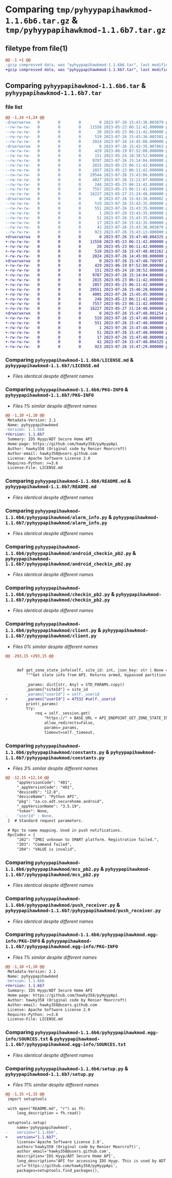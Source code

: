 # Comparing `tmp/pyhyypapihawkmod-1.1.6b6.tar.gz` & `tmp/pyhyypapihawkmod-1.1.6b7.tar.gz`

## filetype from file(1)

```diff
@@ -1 +1 @@
-gzip compressed data, was "pyhyypapihawkmod-1.1.6b6.tar", last modified: Wed Jul 26 15:43:36 2023, max compression
+gzip compressed data, was "pyhyypapihawkmod-1.1.6b7.tar", last modified: Wed Jul 26 15:47:48 2023, max compression
```

## Comparing `pyhyypapihawkmod-1.1.6b6.tar` & `pyhyypapihawkmod-1.1.6b7.tar`

### file list

```diff
@@ -1,24 +1,24 @@
-drwxrwxrwx   0        0        0        0 2023-07-26 15:43:36.003079 pyhyypapihawkmod-1.1.6b6/
--rw-rw-rw-   0        0        0    11558 2023-05-23 06:11:42.000000 pyhyypapihawkmod-1.1.6b6/LICENSE.md
--rw-rw-rw-   0        0        0       20 2023-05-23 06:11:42.000000 pyhyypapihawkmod-1.1.6b6/MANIFEST.in
--rw-rw-rw-   0        0        0      519 2023-07-26 15:43:36.002581 pyhyypapihawkmod-1.1.6b6/PKG-INFO
--rw-rw-rw-   0        0        0     2024 2023-07-26 14:45:08.000000 pyhyypapihawkmod-1.1.6b6/README.md
-drwxrwxrwx   0        0        0        0 2023-07-26 15:43:35.987863 pyhyypapihawkmod-1.1.6b6/pyhyypapihawkmod/
--rw-rw-rw-   0        0        0      429 2023-06-19 07:52:00.000000 pyhyypapihawkmod-1.1.6b6/pyhyypapihawkmod/__init__.py
--rw-rw-rw-   0        0        0      151 2023-05-24 18:38:52.000000 pyhyypapihawkmod-1.1.6b6/pyhyypapihawkmod/__main__.py
--rw-rw-rw-   0        0        0     9787 2023-07-26 15:14:04.000000 pyhyypapihawkmod-1.1.6b6/pyhyypapihawkmod/alarm_info.py
--rw-rw-rw-   0        0        0     2815 2023-05-23 06:11:42.000000 pyhyypapihawkmod-1.1.6b6/pyhyypapihawkmod/android_checkin_pb2.py
--rw-rw-rw-   0        0        0     2857 2023-05-23 06:11:42.000000 pyhyypapihawkmod-1.1.6b6/pyhyypapihawkmod/checkin_pb2.py
--rw-rw-rw-   0        0        0    29544 2023-07-26 15:43:06.000000 pyhyypapihawkmod-1.1.6b6/pyhyypapihawkmod/client.py
--rw-rw-rw-   0        0        0     4027 2023-07-26 15:22:07.000000 pyhyypapihawkmod-1.1.6b6/pyhyypapihawkmod/constants.py
--rw-rw-rw-   0        0        0      248 2023-05-23 06:11:42.000000 pyhyypapihawkmod-1.1.6b6/pyhyypapihawkmod/exceptions.py
--rw-rw-rw-   0        0        0     7557 2023-05-23 06:11:42.000000 pyhyypapihawkmod-1.1.6b6/pyhyypapihawkmod/mcs_pb2.py
--rw-rw-rw-   0        0        0    16227 2023-05-27 21:24:48.000000 pyhyypapihawkmod-1.1.6b6/pyhyypapihawkmod/push_receiver.py
-drwxrwxrwx   0        0        0        0 2023-07-26 15:43:36.000082 pyhyypapihawkmod-1.1.6b6/pyhyypapihawkmod.egg-info/
--rw-rw-rw-   0        0        0      519 2023-07-26 15:43:35.000000 pyhyypapihawkmod-1.1.6b6/pyhyypapihawkmod.egg-info/PKG-INFO
--rw-rw-rw-   0        0        0      551 2023-07-26 15:43:35.000000 pyhyypapihawkmod-1.1.6b6/pyhyypapihawkmod.egg-info/SOURCES.txt
--rw-rw-rw-   0        0        0        1 2023-07-26 15:43:35.000000 pyhyypapihawkmod-1.1.6b6/pyhyypapihawkmod.egg-info/dependency_links.txt
--rw-rw-rw-   0        0        0       51 2023-07-26 15:43:35.000000 pyhyypapihawkmod-1.1.6b6/pyhyypapihawkmod.egg-info/requires.txt
--rw-rw-rw-   0        0        0       17 2023-07-26 15:43:35.000000 pyhyypapihawkmod-1.1.6b6/pyhyypapihawkmod.egg-info/top_level.txt
--rw-rw-rw-   0        0        0       42 2023-07-26 15:43:36.003079 pyhyypapihawkmod-1.1.6b6/setup.cfg
--rw-rw-rw-   0        0        0      923 2023-07-26 15:43:13.000000 pyhyypapihawkmod-1.1.6b6/setup.py
+drwxrwxrwx   0        0        0        0 2023-07-26 15:47:48.804325 pyhyypapihawkmod-1.1.6b7/
+-rw-rw-rw-   0        0        0    11558 2023-05-23 06:11:42.000000 pyhyypapihawkmod-1.1.6b7/LICENSE.md
+-rw-rw-rw-   0        0        0       20 2023-05-23 06:11:42.000000 pyhyypapihawkmod-1.1.6b7/MANIFEST.in
+-rw-rw-rw-   0        0        0      519 2023-07-26 15:47:48.803262 pyhyypapihawkmod-1.1.6b7/PKG-INFO
+-rw-rw-rw-   0        0        0     2024 2023-07-26 14:45:08.000000 pyhyypapihawkmod-1.1.6b7/README.md
+drwxrwxrwx   0        0        0        0 2023-07-26 15:47:48.789787 pyhyypapihawkmod-1.1.6b7/pyhyypapihawkmod/
+-rw-rw-rw-   0        0        0      429 2023-06-19 07:52:00.000000 pyhyypapihawkmod-1.1.6b7/pyhyypapihawkmod/__init__.py
+-rw-rw-rw-   0        0        0      151 2023-05-24 18:38:52.000000 pyhyypapihawkmod-1.1.6b7/pyhyypapihawkmod/__main__.py
+-rw-rw-rw-   0        0        0     9787 2023-07-26 15:14:04.000000 pyhyypapihawkmod-1.1.6b7/pyhyypapihawkmod/alarm_info.py
+-rw-rw-rw-   0        0        0     2815 2023-05-23 06:11:42.000000 pyhyypapihawkmod-1.1.6b7/pyhyypapihawkmod/android_checkin_pb2.py
+-rw-rw-rw-   0        0        0     2857 2023-05-23 06:11:42.000000 pyhyypapihawkmod-1.1.6b7/pyhyypapihawkmod/checkin_pb2.py
+-rw-rw-rw-   0        0        0    29551 2023-07-26 15:46:28.000000 pyhyypapihawkmod-1.1.6b7/pyhyypapihawkmod/client.py
+-rw-rw-rw-   0        0        0     4005 2023-07-26 15:45:45.000000 pyhyypapihawkmod-1.1.6b7/pyhyypapihawkmod/constants.py
+-rw-rw-rw-   0        0        0      248 2023-05-23 06:11:42.000000 pyhyypapihawkmod-1.1.6b7/pyhyypapihawkmod/exceptions.py
+-rw-rw-rw-   0        0        0     7557 2023-05-23 06:11:42.000000 pyhyypapihawkmod-1.1.6b7/pyhyypapihawkmod/mcs_pb2.py
+-rw-rw-rw-   0        0        0    16227 2023-05-27 21:24:48.000000 pyhyypapihawkmod-1.1.6b7/pyhyypapihawkmod/push_receiver.py
+drwxrwxrwx   0        0        0        0 2023-07-26 15:47:48.801254 pyhyypapihawkmod-1.1.6b7/pyhyypapihawkmod.egg-info/
+-rw-rw-rw-   0        0        0      519 2023-07-26 15:47:48.000000 pyhyypapihawkmod-1.1.6b7/pyhyypapihawkmod.egg-info/PKG-INFO
+-rw-rw-rw-   0        0        0      551 2023-07-26 15:47:48.000000 pyhyypapihawkmod-1.1.6b7/pyhyypapihawkmod.egg-info/SOURCES.txt
+-rw-rw-rw-   0        0        0        1 2023-07-26 15:47:48.000000 pyhyypapihawkmod-1.1.6b7/pyhyypapihawkmod.egg-info/dependency_links.txt
+-rw-rw-rw-   0        0        0       51 2023-07-26 15:47:48.000000 pyhyypapihawkmod-1.1.6b7/pyhyypapihawkmod.egg-info/requires.txt
+-rw-rw-rw-   0        0        0       17 2023-07-26 15:47:48.000000 pyhyypapihawkmod-1.1.6b7/pyhyypapihawkmod.egg-info/top_level.txt
+-rw-rw-rw-   0        0        0       42 2023-07-26 15:47:48.804325 pyhyypapihawkmod-1.1.6b7/setup.cfg
+-rw-rw-rw-   0        0        0      923 2023-07-26 15:47:29.000000 pyhyypapihawkmod-1.1.6b7/setup.py
```

### Comparing `pyhyypapihawkmod-1.1.6b6/LICENSE.md` & `pyhyypapihawkmod-1.1.6b7/LICENSE.md`

 * *Files identical despite different names*

### Comparing `pyhyypapihawkmod-1.1.6b6/PKG-INFO` & `pyhyypapihawkmod-1.1.6b7/PKG-INFO`

 * *Files 1% similar despite different names*

```diff
@@ -1,10 +1,10 @@
 Metadata-Version: 2.1
 Name: pyhyypapihawkmod
-Version: 1.1.6b6
+Version: 1.1.6b7
 Summary: IDS Hyyp/ADT Secure Home API
 Home-page: https://github.com/hawky358/pyHyypApi
 Author: hawky358 (Original code by Renier Moorcroft)
 Author-email: hawky358@users.github.com
 License: Apache Software License 2.0
 Requires-Python: >=3.6
 License-File: LICENSE.md
```

### Comparing `pyhyypapihawkmod-1.1.6b6/README.md` & `pyhyypapihawkmod-1.1.6b7/README.md`

 * *Files identical despite different names*

### Comparing `pyhyypapihawkmod-1.1.6b6/pyhyypapihawkmod/alarm_info.py` & `pyhyypapihawkmod-1.1.6b7/pyhyypapihawkmod/alarm_info.py`

 * *Files identical despite different names*

### Comparing `pyhyypapihawkmod-1.1.6b6/pyhyypapihawkmod/android_checkin_pb2.py` & `pyhyypapihawkmod-1.1.6b7/pyhyypapihawkmod/android_checkin_pb2.py`

 * *Files identical despite different names*

### Comparing `pyhyypapihawkmod-1.1.6b6/pyhyypapihawkmod/checkin_pb2.py` & `pyhyypapihawkmod-1.1.6b7/pyhyypapihawkmod/checkin_pb2.py`

 * *Files identical despite different names*

### Comparing `pyhyypapihawkmod-1.1.6b6/pyhyypapihawkmod/client.py` & `pyhyypapihawkmod-1.1.6b7/pyhyypapihawkmod/client.py`

 * *Files 0% similar despite different names*

```diff
@@ -293,15 +293,15 @@
 
 
     def get_zone_state_info(self, site_id: int, json_key: str | None = None) -> Any:
         """Get state info from API. Returns armed, bypassed partition ids."""
 
         _params: dict[str, Any] = STD_PARAMS.copy()
         _params["siteId"] = site_id
-        _params["userId"] = self._userid
+        _params["userId"] = 47532 #self._userid
         print(_params)
         try:
             req = self._session.get(
                 "https://" + BASE_URL + API_ENDPOINT_GET_ZONE_STATE_INFO,
                 allow_redirects=False,
                 params=_params,
                 timeout=self._timeout,
```

### Comparing `pyhyypapihawkmod-1.1.6b6/pyhyypapihawkmod/constants.py` & `pyhyypapihawkmod-1.1.6b7/pyhyypapihawkmod/constants.py`

 * *Files 3% similar despite different names*

```diff
@@ -12,15 +12,14 @@
     "appVersionCode": "401",
     "_appVersionCode": "401",
     "deviceOS": "12.0",
     "deviceName": "Python API",
     "pkg": "za.co.adt.securehome.android",
     "_appVersionName": "3.5.19",
     "token": None,
-    "userId" : None,
 }  # Standard request parameters.
 
 # Rpc to name mapping. Used in push notifications.
 RpcCodes = {
     "202": "IMEI unknown to SMART platform. Registration failed.",
     "203": "Command failed",
     "204": "VALUE is invalid",
```

### Comparing `pyhyypapihawkmod-1.1.6b6/pyhyypapihawkmod/mcs_pb2.py` & `pyhyypapihawkmod-1.1.6b7/pyhyypapihawkmod/mcs_pb2.py`

 * *Files identical despite different names*

### Comparing `pyhyypapihawkmod-1.1.6b6/pyhyypapihawkmod/push_receiver.py` & `pyhyypapihawkmod-1.1.6b7/pyhyypapihawkmod/push_receiver.py`

 * *Files identical despite different names*

### Comparing `pyhyypapihawkmod-1.1.6b6/pyhyypapihawkmod.egg-info/PKG-INFO` & `pyhyypapihawkmod-1.1.6b7/pyhyypapihawkmod.egg-info/PKG-INFO`

 * *Files 1% similar despite different names*

```diff
@@ -1,10 +1,10 @@
 Metadata-Version: 2.1
 Name: pyhyypapihawkmod
-Version: 1.1.6b6
+Version: 1.1.6b7
 Summary: IDS Hyyp/ADT Secure Home API
 Home-page: https://github.com/hawky358/pyHyypApi
 Author: hawky358 (Original code by Renier Moorcroft)
 Author-email: hawky358@users.github.com
 License: Apache Software License 2.0
 Requires-Python: >=3.6
 License-File: LICENSE.md
```

### Comparing `pyhyypapihawkmod-1.1.6b6/pyhyypapihawkmod.egg-info/SOURCES.txt` & `pyhyypapihawkmod-1.1.6b7/pyhyypapihawkmod.egg-info/SOURCES.txt`

 * *Files identical despite different names*

### Comparing `pyhyypapihawkmod-1.1.6b6/setup.py` & `pyhyypapihawkmod-1.1.6b7/setup.py`

 * *Files 11% similar despite different names*

```diff
@@ -1,15 +1,15 @@
 import setuptools
 
 with open("README.md", "r") as fh:
     long_description = fh.read()
 
 setuptools.setup(
     name='pyhyypapihawkmod',
-    version="1.1.6b6",
+    version="1.1.6b7",
     license='Apache Software License 2.0',
     author='hawky358 (Original code by Renier Moorcroft)',
     author_email='hawky358@users.github.com',
     description='IDS Hyyp/ADT Secure Home API',
     long_description="API for accessing IDS Hyyp. This is used by ADT Home Connect and possibly others. Please view readme on github (Based on 0.0.0.8 by Renier Moorcroft with updated protobuf files) ",
     url='https://github.com/hawky358/pyHyypApi',
     packages=setuptools.find_packages(),
```

